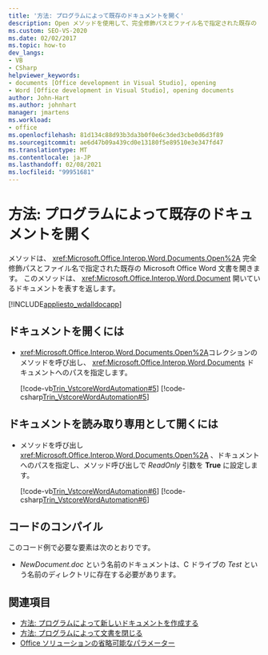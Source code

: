 ```yaml
---
title: '方法: プログラムによって既存のドキュメントを開く'
description: Open メソッドを使用して、完全修飾パスとファイル名で指定された既存の Microsoft Word 文書を開く方法について説明します。
ms.custom: SEO-VS-2020
ms.date: 02/02/2017
ms.topic: how-to
dev_langs:
- VB
- CSharp
helpviewer_keywords:
- documents [Office development in Visual Studio], opening
- Word [Office development in Visual Studio], opening documents
author: John-Hart
ms.author: johnhart
manager: jmartens
ms.workload:
- office
ms.openlocfilehash: 81d134c88d93b3da3b0f0e6c3ded3cbe0d6d3f89
ms.sourcegitcommit: ae6d47b09a439cd0e13180f5e89510e3e347fd47
ms.translationtype: MT
ms.contentlocale: ja-JP
ms.lasthandoff: 02/08/2021
ms.locfileid: "99951681"
---
```

# <a name="how-to-programmatically-open-existing-documents"></a>方法: プログラムによって既存のドキュメントを開く
  メソッドは、 <xref:Microsoft.Office.Interop.Word.Documents.Open%2A> 完全修飾パスとファイル名で指定された既存の Microsoft Office Word 文書を開きます。 このメソッドは、 <xref:Microsoft.Office.Interop.Word.Document> 開いているドキュメントを表すを返します。

 [!INCLUDE[appliesto_wdalldocapp](../vsto/includes/appliesto-wdalldocapp-md.md)]

## <a name="to-open-a-document"></a>ドキュメントを開くには

- <xref:Microsoft.Office.Interop.Word.Documents.Open%2A>コレクションのメソッドを呼び出し、 <xref:Microsoft.Office.Interop.Word.Documents> ドキュメントへのパスを指定します。

     [!code-vb[Trin_VstcoreWordAutomation#5](../vsto/codesnippet/VisualBasic/Trin_VstcoreWordAutomationVB/ThisDocument.vb#5)]
     [!code-csharp[Trin_VstcoreWordAutomation#5](../vsto/codesnippet/CSharp/Trin_VstcoreWordAutomationCS/ThisDocument.cs#5)]

## <a name="to-open-a-document-as-read-only"></a>ドキュメントを読み取り専用として開くには

- メソッドを呼び出し <xref:Microsoft.Office.Interop.Word.Documents.Open%2A> 、ドキュメントへのパスを指定し、メソッド呼び出しで *ReadOnly* 引数を **True** に設定します。

     [!code-vb[Trin_VstcoreWordAutomation#6](../vsto/codesnippet/VisualBasic/Trin_VstcoreWordAutomationVB/ThisDocument.vb#6)]
     [!code-csharp[Trin_VstcoreWordAutomation#6](../vsto/codesnippet/CSharp/Trin_VstcoreWordAutomationCS/ThisDocument.cs#6)]

## <a name="compile-the-code"></a>コードのコンパイル
 このコード例で必要な要素は次のとおりです。

- *NewDocument.doc* という名前のドキュメントは、C ドライブの *Test* という名前のディレクトリに存在する必要があります。

## <a name="see-also"></a>関連項目
- [方法: プログラムによって新しいドキュメントを作成する](../vsto/how-to-programmatically-create-new-documents.md)
- [方法: プログラムによって文書を閉じる](../vsto/how-to-programmatically-close-documents.md)
- [Office ソリューションの省略可能なパラメーター](../vsto/optional-parameters-in-office-solutions.md)
